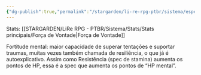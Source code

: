 ```yaml
---
{"dg-publish":true,"permalink":"/stargarden/li-re-rpg-ptbr/sistema/especializacoes/especializacoes-existentes/fortitude/","created":"2025-01-11T01:32:05.513-03:00","updated":"2025-01-12T02:34:43.904-03:00"}
---
```



Stats: [[STARGARDEN/LiRe RPG - PTBR/Sistema/Stats/Stats principais/Força de Vontade\|Força de Vontade]]

Fortitude mental: maior capacidade de superar tentações e suportar traumas, muitas vezes também chamada de resiliência, o que já é autoexplicativo. Assim como Resistência (spec de stamina) aumenta os pontos de HP, essa é a spec que aumenta os pontos de “HP mental”.